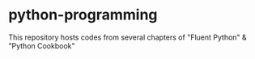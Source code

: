 # python-programming
This repository hosts codes from several chapters of "Fluent Python" &amp; "Python Cookbook"
